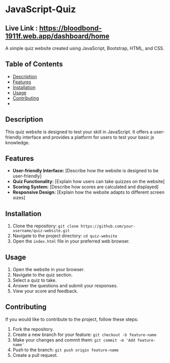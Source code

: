 # JavaScript-Quiz

## Live Link : https://bloodbond-1911f.web.app/dashboard/home
A simple quiz website created using JavaScript, Bootstrap, HTML, and CSS.

## Table of Contents

- [Description](#description)
- [Features](#features)
- [Installation](#installation)
- [Usage](#usage)
- [Contributing](#contributing)
- 
## Description

This quiz website is designed to test your skill in JavaScript. It offers a user-friendly interface and provides a platform for users to test your basic js knowledge.

## Features

- **User-friendly Interface:** [Describe how the website is designed to be user-friendly]
- **Quiz Functionality:** [Explain how users can take quizzes on the website]
- **Scoring System:** [Describe how scores are calculated and displayed]
- **Responsive Design:** [Explain how the website adapts to different screen sizes]

## Installation

1. Clone the repository: `git clone https://github.com/your-username/quiz-website.git`
2. Navigate to the project directory: `cd quiz-website`
3. Open the `index.html` file in your preferred web browser.

## Usage

1. Open the website in your browser.
2. Navigate to the quiz section.
3. Select a quiz to take.
4. Answer the questions and submit your responses.
5. View your score and feedback.

## Contributing

If you would like to contribute to the project, follow these steps:

1. Fork the repository.
2. Create a new branch for your feature: `git checkout -b feature-name`
3. Make your changes and commit them: `git commit -m 'Add feature-name'`
4. Push to the branch: `git push origin feature-name`
5. Create a pull request.
